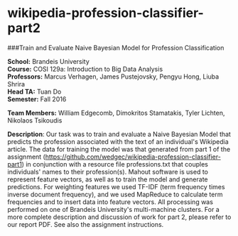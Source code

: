 # wikipedia-profession-classifier-part2
###Train and Evaluate Naive Bayesian Model for Profession Classification

**School:** Brandeis University  
**Course:** COSI 129a: Introduction to Big Data Analysis  
**Professors:** Marcus Verhagen, James Pustejovsky, Pengyu Hong, Liuba Shrira  
**Head TA:** Tuan Do  
**Semester:** Fall 2016  

**Team Members:** William Edgecomb, Dimokritos Stamatakis, Tyler Lichten, Nikolaos Tsikoudis 

**Description**: Our task was to train and evaluate a Naive Bayesian Model that predicts the profession associated with the text of an individual's Wikipedia article. The data for training the model was that generated from part 1 of the assignment (https://github.com/wedgec/wikipedia-profession-classifier-part1) in conjunction with a resource file professions.txt that couples individuals' names to their profession(s). Mahout software is used to represent feature vectors, as well as to train the model and generate predictions. For weighting features we used TF-IDF (term frequency times inverse document frequency), and we used MapReduce to calculate term frequencies and to insert data into feature vectors. All processing was performed on one of Brandeis University's multi-machine clusters. For a more complete description and discussion of work for part 2, please refer to our report PDF. See also the assignment instructions. 

